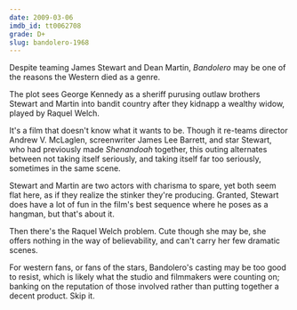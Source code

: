 ```yaml
---
date: 2009-03-06
imdb_id: tt0062708
grade: D+
slug: bandolero-1968
---
```


Despite teaming James Stewart and Dean Martin, _Bandolero_ may be one of the reasons the Western died as a genre.

The plot sees George Kennedy as a sheriff purusing outlaw brothers Stewart and Martin into bandit country after they kidnapp a wealthy widow, played by Raquel Welch.

It's a film that doesn't know what it wants to be. Though it re-teams director Andrew V. McLaglen, screenwriter James Lee Barrett, and star Stewart, who had previously made _Shenandoah_ together, this outing alternates between not taking itself seriously, and taking itself far too seriously, sometimes in the same scene.

Stewart and Martin are two actors with charisma to spare, yet both seem flat here, as if they realize the stinker they're producing. Granted, Stewart does have a lot of fun in the film's best sequence where he poses as a hangman, but that's about it.

Then there's the Raquel Welch problem. Cute though she may be, she offers nothing in the way of believability, and can't carry her few dramatic scenes.

For western fans, or fans of the stars, Bandolero's casting may be too good to resist, which is likely what the studio and filmmakers were counting on; banking on the reputation of those involved rather than putting together a decent product. Skip it.
